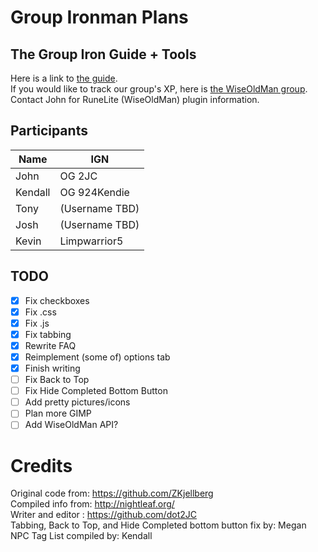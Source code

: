 # Group Ironman Plans

## The Group Iron Guide + Tools
Here is a link to <a href="https://dot2jc.github.io/GIMP/">the guide</a>.  
If you would like to track our group's XP, here is <a href="https://wiseoldman.net/groups/1677"> the WiseOldMan group</a>. Contact John for RuneLite (WiseOldMan) plugin information.  

## Participants
Name | IGN
-----|-----
John | OG 2JC
Kendall | OG 924Kendie
Tony | (Username TBD)
Josh | (Username TBD)
Kevin | Limpwarrior5

## TODO
- [x] Fix checkboxes
- [x] Fix .css
- [x] Fix .js
- [x] Fix tabbing
- [x] Rewrite FAQ
- [x] Reimplement (some of) options tab
- [x] Finish writing
- [ ] Fix Back to Top  
- [ ] Fix Hide Completed Bottom Button  
- [ ] Add pretty pictures/icons
- [ ] Plan more GIMP
- [ ] Add WiseOldMan API?

# Credits
Original code from: https://github.com/ZKjellberg  
Compiled info from: http://nightleaf.org/  
Writer and editor : https://github.com/dot2JC  
Tabbing, Back to Top, and Hide Completed bottom button fix by: Megan  
NPC Tag List compiled by: Kendall